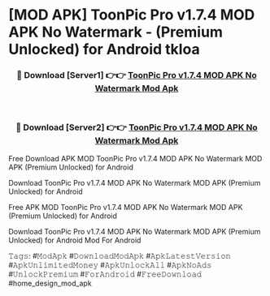 # [MOD APK] ToonPic Pro v1.7.4 MOD APK No Watermark - (Premium Unlocked) for Android tkloa



<div align="center">
<h3>🔴 Download [Server1] 👉👉 <a href="https://momento.my/?title=ToonPic_Pro_v1.7.4_MOD_APK_No_Watermark">ToonPic Pro v1.7.4 MOD APK No Watermark Mod Apk</a></h3><br>

<h3>🔴 Download [Server2] 👉👉 <a href="https://momento.my/?title=ToonPic_Pro_v1.7.4_MOD_APK_No_Watermark">ToonPic Pro v1.7.4 MOD APK No Watermark Mod Apk</a></h3>
</div>



Free Download APK MOD ToonPic Pro v1.7.4 MOD APK No Watermark MOD APK (Premium Unlocked) for Android

Download ToonPic Pro v1.7.4 MOD APK No Watermark MOD APK (Premium Unlocked) for Android

Free APK MOD ToonPic Pro v1.7.4 MOD APK No Watermark MOD APK (Premium Unlocked) for Android

Download ToonPic Pro v1.7.4 MOD APK No Watermark MOD APK (Premium Unlocked) for Android Mod For Android

𝚃𝚊𝚐𝚜: #𝙼𝚘𝚍𝙰𝚙𝚔 #𝙳𝚘𝚠𝚗𝚕𝚘𝚊𝚍𝙼𝚘𝚍𝙰𝚙𝚔 #𝙰𝚙𝚔𝙻𝚊𝚝𝚎𝚜𝚝𝚅𝚎𝚛𝚜𝚒𝚘𝚗 #𝙰𝚙𝚔𝚄𝚗𝚕𝚒𝚖𝚒𝚝𝚎𝚍𝙼𝚘𝚗𝚎𝚢 #𝙰𝚙𝚔𝚄𝚗𝚕𝚘𝚌𝚔𝙰𝚕𝚕 #𝙰𝚙𝚔𝙽𝚘𝙰𝚍𝚜 #𝚄𝚗𝚕𝚘𝚌𝚔𝙿𝚛𝚎𝚖𝚒𝚞𝚖 #𝙵𝚘𝚛𝙰𝚗𝚍𝚛𝚘𝚒𝚍 #𝙵𝚛𝚎𝚎𝙳𝚘𝚠𝚗𝚕𝚘𝚊𝚍 #home_design_mod_apk
